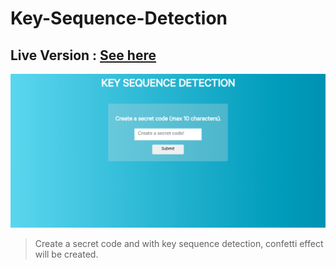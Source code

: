 # Key-Sequence-Detection

## Live Version : [See here](https://sauravchamoli17.github.io/Key-Sequence-Detection/)

[![Preview](preview.png)](https://sauravchamoli17.github.io/Key-Sequence-Detection/)

> Create a secret code and with key sequence detection, confetti effect will be created.
